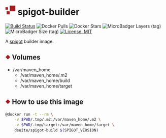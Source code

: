 # ![](https://github.com/docker-suite/artwork/raw/master/logo/png/logo_32.png) spigot-builder
[![Build Status](http://jenkins.hexocube.fr/job/docker-suite/job/spigot-builder/badge/icon?color=green&style=flat-square)](http://jenkins.hexocube.fr/job/docker-suite/job/spigot-builder/)
![Docker Pulls](https://img.shields.io/docker/pulls/dsuite/spigot-builder.svg?style=flat-square)
![Docker Stars](https://img.shields.io/docker/stars/dsuite/spigot-builder.svg?style=flat-square)
![MicroBadger Layers (tag)](https://img.shields.io/microbadger/layers/dsuite/spigot-builder/latest.svg?style=flat-square)
![MicroBadger Size (tag)](https://img.shields.io/microbadger/image-size/dsuite/spigot-builder/latest.svg?style=flat-square)
[![License: MIT](https://img.shields.io/badge/License-MIT-brightgreen.svg?style=flat-square)](https://opensource.org/licenses/MIT)

A [spigot][spigot] builder image.

## ![](https://github.com/docker-suite/artwork/raw/master/various/pin/png/pin_16.png) Volumes
- /var/maven_home
    - /var/maven_home/.m2
    - /var/maven_home/build
    - /var/maven_home/target

## ![](https://github.com/docker-suite/artwork/raw/master/various/pin/png/pin_16.png) How to use this image

```bash
@docker run -t --rm \
    -v $PWD/.tmp/.m2:/var/maven_home/.m2 \
    -v $PWD/.tmp/target:/var/maven_home/target \
    dsuite/spigot-build $(SPIGOT_VERSION)
```


[spigot]: https://www.spigotmc.org/
[spigot-builder]: https://github.com/docker-suite/spigot-builder/
